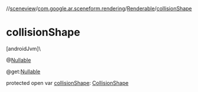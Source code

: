 //[sceneview](../../../index.md)/[com.google.ar.sceneform.rendering](../index.md)/[Renderable](index.md)/[collisionShape](collision-shape.md)

# collisionShape

[androidJvm]\

@[Nullable](https://developer.android.com/reference/kotlin/androidx/annotation/Nullable.html)

@get:[Nullable](https://developer.android.com/reference/kotlin/androidx/annotation/Nullable.html)

protected open var [collisionShape](collision-shape.md): [CollisionShape](../../com.google.ar.sceneform.collision/-collision-shape/index.md)
